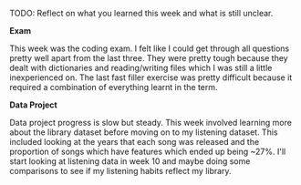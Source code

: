TODO: Reflect on what you learned this week and what is still unclear.

**Exam**

This week was the coding exam. I felt like I could get through all questions pretty well apart from the last three. They were pretty tough because they dealt with dictionaries and reading/writing files which I was still a little inexperienced on. The last fast filler exercise was pretty difficult because it required a combination of everything learnt in the term.

**Data Project**

Data project progress is slow but steady. This week involved learning more about the library dataset before moving on to my listening dataset. This included looking at the years that each song was released and the proportion of songs which have features which ended up being ~27%. I'll start looking at listening data in week 10 and maybe doing some comparisons to see if my listening habits reflect my library.